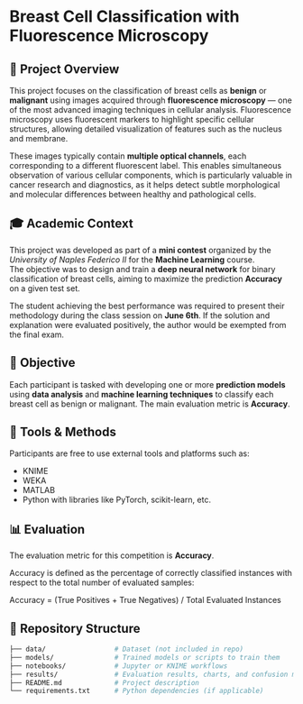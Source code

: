 # Breast Cell Classification with Fluorescence Microscopy

## 🧬 Project Overview

This project focuses on the classification of breast cells as **benign** or **malignant** using images acquired through **fluorescence microscopy** — one of the most advanced imaging techniques in cellular analysis. Fluorescence microscopy uses fluorescent markers to highlight specific cellular structures, allowing detailed visualization of features such as the nucleus and membrane.

These images typically contain **multiple optical channels**, each corresponding to a different fluorescent label. This enables simultaneous observation of various cellular components, which is particularly valuable in cancer research and diagnostics, as it helps detect subtle morphological and molecular differences between healthy and pathological cells.

## 🎓 Academic Context

This project was developed as part of a **mini contest** organized by the *University of Naples Federico II* for the **Machine Learning** course.  
The objective was to design and train a **deep neural network** for binary classification of breast cells, aiming to maximize the prediction **Accuracy** on a given test set.

The student achieving the best performance was required to present their methodology during the class session on **June 6th**. If the solution and explanation were evaluated positively, the author would be exempted from the final exam.

## 🎯 Objective

Each participant is tasked with developing one or more **prediction models** using **data analysis** and **machine learning techniques** to classify each breast cell as benign or malignant. The main evaluation metric is **Accuracy**.

## 🧪 Tools & Methods

Participants are free to use external tools and platforms such as:

- KNIME
- WEKA
- MATLAB
- Python with libraries like PyTorch, scikit-learn, etc.

## 📊 Evaluation

The evaluation metric for this competition is **Accuracy**.

Accuracy is defined as the percentage of correctly classified instances with respect to the total number of evaluated samples:

Accuracy = (True Positives + True Negatives) / Total Evaluated Instances

## 📁 Repository Structure

```bash
├── data/                 # Dataset (not included in repo)
├── models/               # Trained models or scripts to train them
├── notebooks/            # Jupyter or KNIME workflows
├── results/              # Evaluation results, charts, and confusion matrices
├── README.md             # Project description
└── requirements.txt      # Python dependencies (if applicable)
